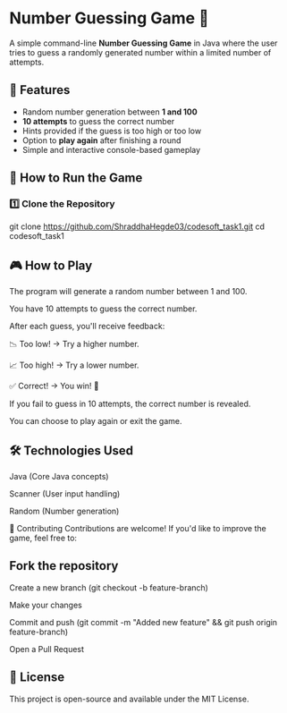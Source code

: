 # Number Guessing Game 🎯

A simple command-line **Number Guessing Game** in Java where the user tries to guess a randomly generated number within a limited number of attempts.

## 📌 Features
- Random number generation between **1 and 100**
- **10 attempts** to guess the correct number
- Hints provided if the guess is too high or too low
- Option to **play again** after finishing a round
- Simple and interactive console-based gameplay

## 🚀 How to Run the Game
### **1️⃣ Clone the Repository**
git clone https://github.com/ShraddhaHegde03/codesoft_task1.git
cd codesoft_task1

## 🎮 How to Play
The program will generate a random number between 1 and 100.

You have 10 attempts to guess the correct number.

After each guess, you'll receive feedback:

📉 Too low! → Try a higher number.

📈 Too high! → Try a lower number.

✅ Correct! → You win! 🎉

If you fail to guess in 10 attempts, the correct number is revealed.

You can choose to play again or exit the game.


## 🛠 Technologies Used
Java (Core Java concepts)

Scanner (User input handling)

Random (Number generation)

🤝 Contributing
Contributions are welcome! If you'd like to improve the game, feel free to:

## Fork the repository

Create a new branch (git checkout -b feature-branch)

Make your changes

Commit and push (git commit -m "Added new feature" && git push origin feature-branch)

Open a Pull Request

## 📜 License
This project is open-source and available under the MIT License.


